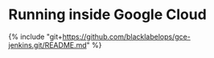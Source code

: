 # Running inside Google Cloud

{% include "git+https://github.com/blacklabelops/gce-jenkins.git/README.md" %}